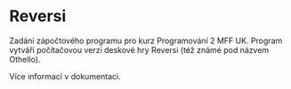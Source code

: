# Reversi

Zadání zápočtového programu pro kurz Programování 2 MFF UK.
Program vytváří počítačovou verzi deskové hry Reversi
(též známé pod názvem Othello).

Více informací v dokumentaci.
